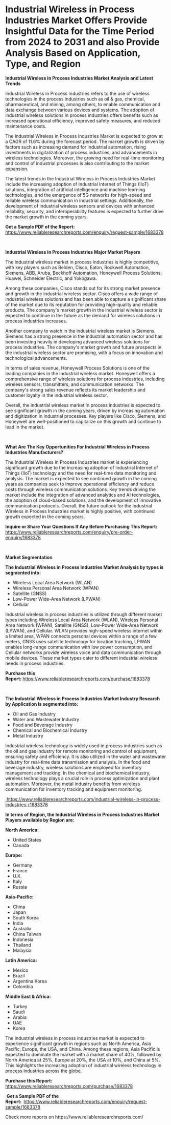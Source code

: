 <p><h1>Industrial Wireless in Process Industries Market Offers Provide Insightful Data for the Time Period from 2024 to 2031 and also Provide Analysis Based on Application, Type, and Region</h1></p><p><strong>Industrial Wireless in Process Industries Market Analysis and Latest Trends</strong></p>
<p><p>Industrial Wireless in Process Industries refers to the use of wireless technologies in the process industries such as oil & gas, chemical, pharmaceutical, and mining, among others, to enable communication and data exchange between various devices and systems. The adoption of industrial wireless solutions in process industries offers benefits such as increased operational efficiency, improved safety measures, and reduced maintenance costs.</p><p>The Industrial Wireless in Process Industries Market is expected to grow at a CAGR of 11.6% during the forecast period. The market growth is driven by factors such as increasing demand for industrial automation, rising investments in digitalization of process industries, and advancements in wireless technologies. Moreover, the growing need for real-time monitoring and control of industrial processes is also contributing to the market expansion.</p><p>The latest trends in the Industrial Wireless in Process Industries Market include the increasing adoption of Industrial Internet of Things (IIoT) solutions, integration of artificial intelligence and machine learning technologies, and the emergence of 5G networks for high-speed and reliable wireless communication in industrial settings. Additionally, the development of industrial wireless sensors and devices with enhanced reliability, security, and interoperability features is expected to further drive the market growth in the coming years.</p></p>
<p><strong>Get a Sample PDF of the Report:&nbsp;</strong> <a href="https://www.reliableresearchreports.com/enquiry/request-sample/1683378">https://www.reliableresearchreports.com/enquiry/request-sample/1683378</a></p>
<p>&nbsp;</p>
<p><strong>Industrial Wireless in Process Industries Major Market Players</strong></p>
<p><p>The industrial wireless market in process industries is highly competitive, with key players such as Belden, Cisco, Eaton, Rockwell Automation, Siemens, ABB, Aruba, Beckhoff Automation, Honeywell Process Solutions, Huawei, Schneider Electric, and Yokogawa. </p><p>Among these companies, Cisco stands out for its strong market presence and growth in the industrial wireless sector. Cisco offers a wide range of industrial wireless solutions and has been able to capture a significant share of the market due to its reputation for providing high-quality and reliable products. The company's market growth in the industrial wireless sector is expected to continue in the future as the demand for wireless solutions in process industries increases.</p><p>Another company to watch in the industrial wireless market is Siemens. Siemens has a strong presence in the industrial automation sector and has been investing heavily in developing advanced wireless solutions for process industries. The company's market growth and future prospects in the industrial wireless sector are promising, with a focus on innovation and technological advancements.</p><p>In terms of sales revenue, Honeywell Process Solutions is one of the leading companies in the industrial wireless market. Honeywell offers a comprehensive range of wireless solutions for process industries, including wireless sensors, transmitters, and communication networks. The company's strong sales revenue reflects its market leadership and customer loyalty in the industrial wireless sector.</p><p>Overall, the industrial wireless market in process industries is expected to see significant growth in the coming years, driven by increasing automation and digitization in industrial processes. Key players like Cisco, Siemens, and Honeywell are well-positioned to capitalize on this growth and continue to lead in the market.</p></p>
<p>&nbsp;</p>
<p><strong>What Are The Key Opportunities For Industrial Wireless in Process Industries Manufacturers?</strong></p>
<p><p>The Industrial Wireless in Process Industries market is experiencing significant growth due to the increasing adoption of Industrial Internet of Things (IIoT) technology and the need for real-time data monitoring and analysis. The market is expected to see continued growth in the coming years as companies seek to improve operational efficiency and reduce costs through wireless communication solutions. Key trends driving the market include the integration of advanced analytics and AI technologies, the adoption of cloud-based solutions, and the development of innovative communication protocols. Overall, the future outlook for the Industrial Wireless in Process Industries market is highly positive, with continued growth expected in the coming years.</p></p>
<p><strong>Inquire or Share Your Questions If Any Before Purchasing This Report:</strong> <a href="https://www.reliableresearchreports.com/enquiry/pre-order-enquiry/1683378">https://www.reliableresearchreports.com/enquiry/pre-order-enquiry/1683378</a></p>
<p>&nbsp;</p>
<p><strong>Market Segmentation</strong></p>
<p><strong>The Industrial Wireless in Process Industries Market Analysis by types is segmented into:</strong></p>
<p><ul><li>Wireless Local Area Network (WLAN)</li><li>Wireless Personal Area Network (WPAN)</li><li>Satellite (GNSS)</li><li>Low-Power Wide-Area Network (LPWAN)</li><li>Cellular</li></ul></p>
<p><p>Industrial wireless in process industries is utilized through different market types including Wireless Local Area Network (WLAN), Wireless Personal Area Network (WPAN), Satellite (GNSS), Low-Power Wide-Area Network (LPWAN), and Cellular. WLAN provides high-speed wireless internet within a limited area, WPAN connects personal devices within a range of a few meters, GNSS uses satellite technology for location tracking, LPWAN enables long-range communication with low power consumption, and Cellular networks provide wireless voice and data communication through mobile devices. These market types cater to different industrial wireless needs in process industries.</p></p>
<p><strong>Purchase this Report:&nbsp;</strong><a href="https://www.reliableresearchreports.com/purchase/1683378">https://www.reliableresearchreports.com/purchase/1683378</a></p>
<p>&nbsp;</p>
<p><strong>The Industrial Wireless in Process Industries Market Industry Research by Application is segmented into:</strong></p>
<p><ul><li>Oil and Gas Industry</li><li>Water and Wastewater Industry</li><li>Food and Beverage Industry</li><li>Chemical and Biochemical Industry</li><li>Metal Industry</li></ul></p>
<p><p>Industrial wireless technology is widely used in process industries such as the oil and gas industry for remote monitoring and control of equipment, ensuring safety and efficiency. It is also utilized in the water and wastewater industry for real-time data transmission and analysis. In the food and beverage industry, wireless solutions are employed for inventory management and tracking. In the chemical and biochemical industry, wireless technology plays a crucial role in process optimization and plant automation. Moreover, the metal industry benefits from wireless communication for inventory tracking and equipment monitoring.</p></p>
<p><a href="https://www.reliableresearchreports.com/industrial-wireless-in-process-industries-r1683378">&nbsp;https://www.reliableresearchreports.com/industrial-wireless-in-process-industries-r1683378</a></p>
<p><strong>In terms of Region, the Industrial Wireless in Process Industries Market Players available by Region are:</strong></p>
<p>
    <p> <strong> North America: </strong>
        <ul>
            <li>United States</li>
            <li>Canada</li>
        </ul>
        </p> 
    <p> <strong> Europe: </strong>
        <ul>
            <li>Germany</li>
            <li>France</li>
            <li>U.K.</li>
            <li>Italy</li>
            <li>Russia</li>
        </ul>
        </p> 
    <p> <strong> Asia-Pacific: </strong>
        <ul>
            <li>China</li>
            <li>Japan</li>
            <li>South Korea</li>
            <li>India</li>
            <li>Australia</li>
            <li>China Taiwan</li>
            <li>Indonesia</li>
            <li>Thailand</li>
            <li>Malaysia</li>
        </ul>
        </p> 
    <p> <strong> Latin America: </strong>
        <ul>
            <li>Mexico</li>
            <li>Brazil</li>
            <li>Argentina Korea</li>
            <li>Colombia</li>
        </ul>
        </p> 
    <p> <strong> Middle East & Africa: </strong>
        <ul>
            <li>Turkey</li>
            <li>Saudi</li>
            <li>Arabia</li>
            <li>UAE</li>
            <li>Korea</li>
        </ul>
    </p>
    </p>
<p><p>The industrial wireless in process industries market is expected to experience significant growth in regions such as North America, Asia Pacific, Europe, the USA, and China. Among these regions, Asia Pacific is expected to dominate the market with a market share of 40%, followed by North America at 25%, Europe at 20%, the USA at 10%, and China at 5%. This highlights the increasing adoption of industrial wireless technology in process industries across the globe.</p></p>
<p><strong>Purchase this Report: </strong><a href="https://www.reliableresearchreports.com/purchase/1683378">https://www.reliableresearchreports.com/purchase/1683378</a></p>
<p>&nbsp;<strong>Get a Sample PDF of the Report:&nbsp;&nbsp;</strong><a href="https://www.reliableresearchreports.com/enquiry/request-sample/1683378">https://www.reliableresearchreports.com/enquiry/request-sample/1683378</a></p>
<p><strong></strong></p>
<p>Check more reports on https://www.reliableresearchreports.com/</p>
